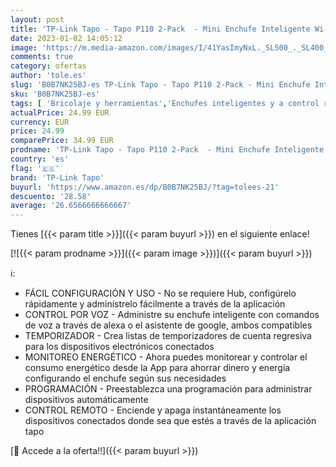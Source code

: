 ```yaml
---
layout: post
title: 'TP-Link Tapo - Tapo P110 2-Pack  - Mini Enchufe Inteligente Wi-Fi  con Monitoreo Energético  Programar el Encendido/Apagado  Ahorro Energía  Compatible con Alexa y Google Home'
date: 2023-01-02 14:05:12
image: 'https://m.media-amazon.com/images/I/41YasImyNxL._SL500_._SL400_.jpg'
comments: true
category: ofertas
author: 'tole.es'
slug: 'B0B7NK25BJ-es TP-Link Tapo - Tapo P110 2-Pack - Mini Enchufe Inteligente...'
sku: 'B0B7NK25BJ-es'
tags: [ 'Bricolaje y herramientas','Enchufes inteligentes y a control remoto','Enchufes y accesorios','Instalación eléctrica','alexa','enchufe','google','home','inteligente','tp-link tapo','🇪🇸', ]
actualPrice: 24.99 EUR
currency: EUR
price: 24.99
comparePrice: 34.99 EUR
prodname: 'TP-Link Tapo - Tapo P110 2-Pack  - Mini Enchufe Inteligente Wi-Fi  con Monitoreo Energético  Programar el Encendido/Apagado  Ahorro Energía  Compatible con Alexa y Google Home'
country: 'es'
flag: '🇪🇸'
brand: 'TP-Link Tapo'
buyurl: 'https://www.amazon.es/dp/B0B7NK25BJ/?tag=tolees-21'
descuento: '28.58'
average: '26.6566666666667'
---
```


Tienes [{{< param title >}}]({{< param buyurl >}}) en el siguiente enlace!

[![{{< param prodname >}}]({{< param image >}})]({{< param buyurl >}})

ℹ️:

- FÁCIL CONFIGURACIÓN Y USO - No se requiere Hub, configúrelo rápidamente y adminístrelo fácilmente a través de la aplicación
- CONTROL POR VOZ - Administre su enchufe inteligente con comandos de voz a través de alexa o el asistente de google, ambos compatibles
- TEMPORIZADOR - Crea listas de temporizadores de cuenta regresiva para los dispositivos electrónicos conectados
- MONITOREO ENERGÉTICO - Ahora puedes monitorear y controlar el consumo energético desde la App para ahorrar dinero y energía configurando el enchufe según sus necesidades
- PROGRAMACIÓN - Preestablezca una programación para administrar dispositivos automáticamente
- CONTROL REMOTO - Enciende y apaga instantáneamente los dispositivos conectados donde sea que estés a través de la aplicación tapo

[🛒 Accede a la oferta!!]({{< param buyurl >}})
